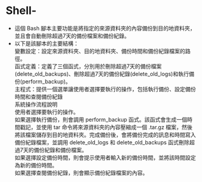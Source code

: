 # Shell-
* 這個 Bash 腳本主要功能是將指定的來源資料夾的內容備份到目的地資料夾，並且會自動刪除超過7天的備份檔案和備份紀錄。
* 以下是該腳本的主要結構：  
變數設定：設定來源資料夾、目的地資料夾、備份時間和備份紀錄檔案的路徑。  
函式定義：定義了三個函式，分別用於刪除超過7天的備份檔案(delete_old_backups)、刪除超過7天的備份紀錄(delete_old_logs)和執行備份(perform_backup)。  
主程式：提供一個選單讓使用者選擇要執行的操作，包括執行備份、設定備份時間和查閱備份紀錄  
系統操作流程說明  
使用者選擇要執行的操作。  
如果選擇執行備份，則會調用 perform_backup 函式。該函式會生成一個時間戳記，並使用 tar 命令將來源資料夾的內容壓縮成一個 .tar.gz 檔案，然後將該檔案儲存到目的地資料夾。完成備份後，會將備份完成的訊息和時間寫入備份紀錄檔案，並調用 delete_old_logs 和 delete_old_backups 函式刪除超過7天的備份紀錄和備份檔案。  
如果選擇設定備份時間，則會提示使用者輸入新的備份時間，並將該時間設定為新的備份時間。  
如果選擇查閱備份紀錄，則會顯示備份紀錄檔案的內容。  
